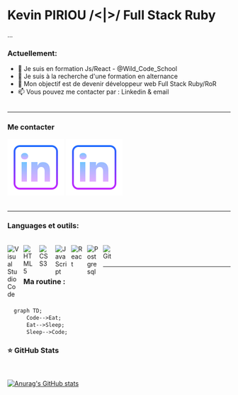 # Kevin PIRIOU /<|>/ Full Stack Ruby
...

### Actuellement:

- 🔭 Je suis en formation Js/React - @Wild_Code_School
- 🌱 Je suis à la recherche d'une formation en alternance 
- 👯 Mon objectif est de devenir développeur web Full Stack Ruby/RoR 
- 📫 Vous pouvez me contacter par : Linkedin & email 
<br/><br/>
***
### Me contacter
[![img_contact](./img/linkedin.svg)](https://www.linkedin.com/in/kevin-piriou-247252203/#gh-light-mode-only)
[![img_contact](./img/linkedin.svg)](https://https://www.linkedin.com/in/kevin-piriou-247252203/#gh-dark-mode-only)
<br/><br/>
***
### Languages et outils:
<br/>

<img align="left" alt="Visual Studio Code" width="26px" src="https://cdn.jsdelivr.net/gh/devicons/devicon/icons/vscode/vscode-original.svg" style="padding-right:10px;" />
<img align="left" alt="HTML5" width="26px" src="https://cdn.jsdelivr.net/gh/devicons/devicon/icons/html5/html5-original.svg" style="padding-right:10px;" />
<img align="left" alt="CSS3" width="26px" src="https://cdn.jsdelivr.net/gh/devicons/devicon/icons/css3/css3-original.svg" style="padding-right:10px;" />
<img align="left" alt="JavaScript" width="26px" src="https://cdn.jsdelivr.net/gh/devicons/devicon/icons/javascript/javascript-original.svg" style="padding-right:10px;" />
<img align="left" alt="React" width="26px" src="https://cdn.jsdelivr.net/gh/devicons/devicon/icons/react/react-original.svg" style="padding-right:10px;"/>
<img align="left" alt="Postgresql" width="26px" src="https://www.vectorlogo.zone/logos/postgresql/postgresql-icon.svg" style="padding-right:10px;" />
<img align="left" alt="Git" width="26px" src="https://cdn.jsdelivr.net/gh/devicons/devicon/icons/git/git-original.svg" style="padding-right:10px;" />
<br/>
<br/>

***
### Ma routine :
<br/>

```mermaid
  graph TD;
      Code-->Eat;
      Eat-->Sleep;
      Sleep-->Code;
```

### ⭐ GitHub Stats
<br/><br/>
[![Anurag's GitHub stats](https://github-readme-stats.vercel.app/api?username=KevinPiriou&show_icons=true&hide_border=false&title_color=3B1F94f&icon_color=FFE500&bg_color=09131B&text_color=ffffff&border_color=0c1a25)](https://github.com/anuraghazra/github-readme-stats)
